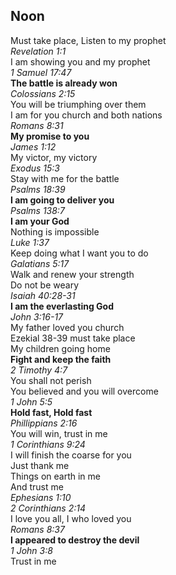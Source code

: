 ## Noon
Must take place, Listen to my prophet  
_Revelation 1:1_  
I am showing you and my prophet  
_1 Samuel 17:47_  
**The battle is already won**  
_Colossians 2:15_  
You will be triumphing over them  
I am for you church and both nations  
_Romans 8:31_  
**My promise to you**  
_James 1:12_  
My victor, my victory  
_Exodus 15:3_  
Stay with me for the battle  
_Psalms 18:39_  
**I am going to deliver you**  
_Psalms 138:7_  
**I am your God**  
Nothing is impossible  
_Luke 1:37_  
Keep doing what I want you to do  
_Galatians 5:17_  
Walk and renew your strength  
Do not be weary  
_Isaiah 40:28-31_  
**I am the everlasting God**  
_John 3:16-17_  
My father loved you church  
Ezekial 38-39 must take place  
My children going home  
**Fight and keep the faith**  
_2 Timothy 4:7_  
You shall not perish  
You believed and you will overcome  
_1 John 5:5_  
**Hold fast, Hold fast**  
_Phillippians 2:16_  
You will win, trust in me  
_1 Corinthians 9:24_  
I will finish the coarse for you  
Just thank me  
Things on earth in me  
And trust me  
_Ephesians 1:10_  
_2 Corinthians 2:14_  
I love you all, I who loved you  
_Romans 8:37_  
**I appeared to destroy the devil**  
_1 John 3:8_  
Trust in me  
